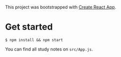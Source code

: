 This project was bootstrapped with [Create React App](https://github.com/facebookincubator/create-react-app).


# Get started

```
$ npm install && npm start
```

You can find all study notes on `src/App.js`. 
